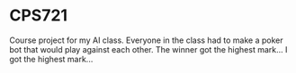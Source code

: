 # CPS721

Course project for my AI class. Everyone in the class had to make a poker bot that would play against each other. The winner got the highest mark... I got the highest mark...
